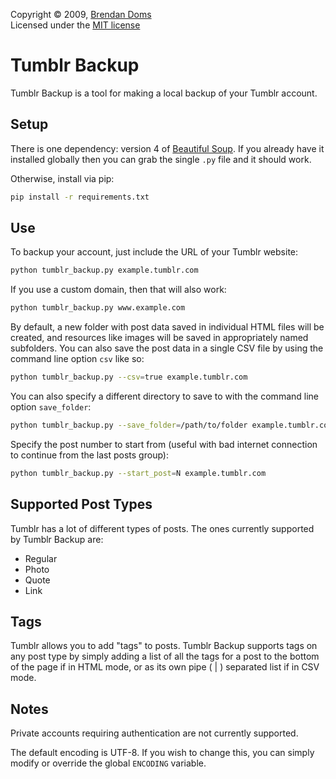 Copyright &copy; 2009, [Brendan Doms](http://www.bdoms.com/)  
Licensed under the [MIT license](http://www.opensource.org/licenses/MIT)


# Tumblr Backup

Tumblr Backup is a tool for making a local backup of your Tumblr account.


## Setup

There is one dependency: version 4 of [Beautiful Soup](https://www.crummy.com/software/BeautifulSoup/).
If you already have it installed globally then you can grab the single `.py` file and it should work.

Otherwise, install via pip:

```bash
pip install -r requirements.txt
```


## Use

To backup your account, just include the URL of your Tumblr website:

```bash
python tumblr_backup.py example.tumblr.com
```

If you use a custom domain, then that will also work:

```bash
python tumblr_backup.py www.example.com
```

By default, a new folder with post data saved in individual HTML files will be created,
and resources like images will be saved in appropriately named subfolders.
You can also save the post data in a single CSV file by using the command line option `csv` like so:

```bash
python tumblr_backup.py --csv=true example.tumblr.com
```

You can also specify a different directory to save to with the command line option `save_folder`:

```bash
python tumblr_backup.py --save_folder=/path/to/folder example.tumblr.com
```

Specify the post number to start from (useful with bad internet connection to continue from the last posts group):
```bash
python tumblr_backup.py --start_post=N example.tumblr.com
```


## Supported Post Types

Tumblr has a lot of different types of posts. The ones currently supported by Tumblr Backup are:

 * Regular
 * Photo
 * Quote
 * Link


## Tags

Tumblr allows you to add "tags" to posts. Tumblr Backup supports tags on any post type by simply
adding a list of all the tags for a post to the bottom of the page if in HTML mode,
or as its own pipe ( | ) separated list if in CSV mode.


## Notes

Private accounts requiring authentication are not currently supported.

The default encoding is UTF-8. If you wish to change this, you can simply modify or override the
global `ENCODING` variable.
